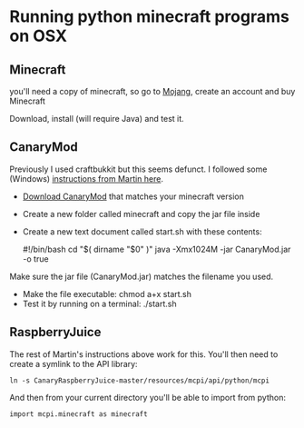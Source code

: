 # Running python minecraft programs on OSX

## Minecraft

you'll need a copy of minecraft, so go to [Mojang](https://account.mojang.com/), create an account and buy Minecraft

Download, install (will require Java) and test it.

## CanaryMod

Previously I used craftbukkit but this seems defunct. I followed some (Windows) [instructions from Martin here](http://www.stuffaboutcode.com/2014/10/minecraft-raspberryjuice-and-canarymod.html).

* [Download CanaryMod](http://canarymod.net/releases) that matches your minecraft version
* Create a new folder called minecraft and copy the jar file inside
* Create a new text document called start.sh with these contents:


	#!/bin/bash
	cd "$( dirname "$0" )"
	java -Xmx1024M -jar CanaryMod.jar -o true

Make sure the jar file (CanaryMod.jar) matches the filename you used. 

* Make the file executable: chmod a+x start.sh
* Test it by running on a terminal: ./start.sh

## RaspberryJuice

The rest of Martin's instructions above work for this. You'll then need to create a symlink to the API library:

	ln -s CanaryRaspberryJuice-master/resources/mcpi/api/python/mcpi

And then from your current directory you'll be able to import from python:

	import mcpi.minecraft as minecraft



